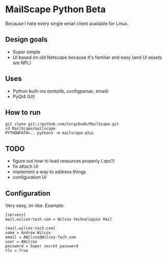 # MailScape Python Beta

Because I hate every single email client available for Linux.

## Design goals

* Super simple
* UI based on old Netscape because it's familiar and easy (and UI assets are NPL)

## Uses

* Python built-ins (smtplib, configparser, email)
* PyQt4 (UI)

## How to run

```
git clone git://github.com/CorgiDude/MailScape.git
cd MailScape/mailscape
PYTHONPATH=.. python3 -m mailscape.qtui
```

## TODO

* figure out how to load resources properly (.qrc?)
* fix attach UI
* implement a way to address things
* configuration UI

## Configuration

Very easy, ini-like.  Example:

```
[servers]
mail.wilcox-tech.com = Wilcox Technologies Mail

[mail.wilcox-tech.com]
name = Andrew Wilcox
email = AWilcox@Wilcox-Tech.com
user = AWilcox
password = Super secret password
tls = True
```
